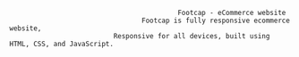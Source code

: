
                                                
                                                
                                              Footcap - eCommerce website 
                                     Footcap is fully responsive ecommerce website,
                              Responsive for all devices, built using HTML, CSS, and JavaScript.
